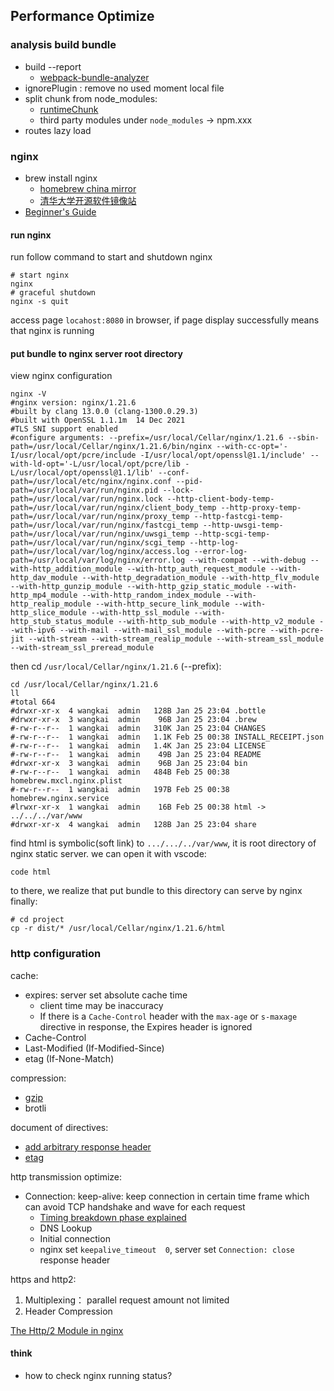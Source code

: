 ## Performance Optimize

### analysis build bundle

* build --report
  * [webpack-bundle-analyzer](https://github.com/webpack-contrib/webpack-bundle-analyzer)
* ignorePlugin : remove no used moment local file
* split chunk from node_modules:
  * [runtimeChunk](https://webpack.js.org/configuration/optimization/#optimizationruntimechunk)
  * third party modules under `node_modules` -> npm.xxx
* routes lazy load

### nginx
* brew install nginx
  * [homebrew china mirror](https://gist.github.com/shrekuu/af1c92f80f3d6e9b03e9d2f62ef67e29)
  * [清华大学开源软件镜像站](https://mirrors.tuna.tsinghua.edu.cn/help/homebrew/)
* [Beginner's Guide](https://nginx.org/en/docs/beginners_guide.html)

#### run nginx 

run follow command to start and shutdown nginx
```shell
# start nginx
nginx
# graceful shutdown
nginx -s quit
```
access page `locahost:8080` in browser, if page display successfully means that nginx is running

#### put bundle to nginx server root directory

view nginx configuration
```shell
nginx -V
#nginx version: nginx/1.21.6
#built by clang 13.0.0 (clang-1300.0.29.3)
#built with OpenSSL 1.1.1m  14 Dec 2021
#TLS SNI support enabled
#configure arguments: --prefix=/usr/local/Cellar/nginx/1.21.6 --sbin-path=/usr/local/Cellar/nginx/1.21.6/bin/nginx --with-cc-opt='-I/usr/local/opt/pcre/include -I/usr/local/opt/openssl@1.1/include' --with-ld-opt='-L/usr/local/opt/pcre/lib -L/usr/local/opt/openssl@1.1/lib' --conf-path=/usr/local/etc/nginx/nginx.conf --pid-path=/usr/local/var/run/nginx.pid --lock-path=/usr/local/var/run/nginx.lock --http-client-body-temp-path=/usr/local/var/run/nginx/client_body_temp --http-proxy-temp-path=/usr/local/var/run/nginx/proxy_temp --http-fastcgi-temp-path=/usr/local/var/run/nginx/fastcgi_temp --http-uwsgi-temp-path=/usr/local/var/run/nginx/uwsgi_temp --http-scgi-temp-path=/usr/local/var/run/nginx/scgi_temp --http-log-path=/usr/local/var/log/nginx/access.log --error-log-path=/usr/local/var/log/nginx/error.log --with-compat --with-debug --with-http_addition_module --with-http_auth_request_module --with-http_dav_module --with-http_degradation_module --with-http_flv_module --with-http_gunzip_module --with-http_gzip_static_module --with-http_mp4_module --with-http_random_index_module --with-http_realip_module --with-http_secure_link_module --with-http_slice_module --with-http_ssl_module --with-http_stub_status_module --with-http_sub_module --with-http_v2_module --with-ipv6 --with-mail --with-mail_ssl_module --with-pcre --with-pcre-jit --with-stream --with-stream_realip_module --with-stream_ssl_module --with-stream_ssl_preread_module
```
then cd `/usr/local/Cellar/nginx/1.21.6` (--prefix):
```shell
cd /usr/local/Cellar/nginx/1.21.6
ll
#total 664
#drwxr-xr-x  4 wangkai  admin   128B Jan 25 23:04 .bottle
#drwxr-xr-x  3 wangkai  admin    96B Jan 25 23:04 .brew
#-rw-r--r--  1 wangkai  admin   310K Jan 25 23:04 CHANGES
#-rw-r--r--  1 wangkai  admin   1.1K Feb 25 00:38 INSTALL_RECEIPT.json
#-rw-r--r--  1 wangkai  admin   1.4K Jan 25 23:04 LICENSE
#-rw-r--r--  1 wangkai  admin    49B Jan 25 23:04 README
#drwxr-xr-x  3 wangkai  admin    96B Jan 25 23:04 bin
#-rw-r--r--  1 wangkai  admin   484B Feb 25 00:38 homebrew.mxcl.nginx.plist
#-rw-r--r--  1 wangkai  admin   197B Feb 25 00:38 homebrew.nginx.service
#lrwxr-xr-x  1 wangkai  admin    16B Feb 25 00:38 html -> ../../../var/www
#drwxr-xr-x  4 wangkai  admin   128B Jan 25 23:04 share
```
find html is symbolic(soft link) to `.../.../../var/www`, it is root directory of nginx static server. we can open it with vscode:
```shell
code html
```
to there, we realize that put bundle to this directory can serve by nginx finally:
```shell
# cd project
cp -r dist/* /usr/local/Cellar/nginx/1.21.6/html
```

### http configuration
cache:
* expires: server set absolute cache time
  * client time may be inaccuracy
  * If there is a `Cache-Control` header with the `max-age` or `s-maxage` directive in response, the Expires header is ignored
* Cache-Control
* Last-Modified (If-Modified-Since)
* etag (If-None-Match)

compression:
* [gzip](https://www.digitalocean.com/community/tutorials/how-to-improve-website-performance-using-gzip-and-nginx-on-ubuntu-20-04#step-3-configuring-nginx-s-gzip-settings)
* brotli

document of directives:
* [add arbitrary response header](https://nginx.org/en/docs/http/ngx_http_headers_module.html#example)
* [etag](https://nginx.org/en/docs/http/ngx_http_core_module.html#etag)

http transmission optimize:
* Connection: keep-alive: keep connection in certain time frame which can avoid TCP handshake and wave for each request
  * [Timing breakdown phase explained](https://developer.chrome.com/docs/devtools/network/reference/?utm_source=devtools#timing-explanation)
  * DNS Lookup
  * Initial connection
  * nginx set `keepalive_timeout  0`, server set `Connection: close` response header

https and http2:
1. Multiplexing： parallel request amount not limited
2. Header Compression

[The Http/2 Module in nginx](https://www.nginx.com/blog/http2-module-nginx) 

#### think
* how to check nginx running status?
